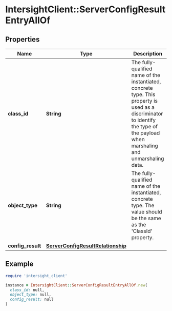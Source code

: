 # IntersightClient::ServerConfigResultEntryAllOf

## Properties

| Name | Type | Description | Notes |
| ---- | ---- | ----------- | ----- |
| **class_id** | **String** | The fully-qualified name of the instantiated, concrete type. This property is used as a discriminator to identify the type of the payload when marshaling and unmarshaling data. | [default to &#39;server.ConfigResultEntry&#39;] |
| **object_type** | **String** | The fully-qualified name of the instantiated, concrete type. The value should be the same as the &#39;ClassId&#39; property. | [default to &#39;server.ConfigResultEntry&#39;] |
| **config_result** | [**ServerConfigResultRelationship**](ServerConfigResultRelationship.md) |  | [optional] |

## Example

```ruby
require 'intersight_client'

instance = IntersightClient::ServerConfigResultEntryAllOf.new(
  class_id: null,
  object_type: null,
  config_result: null
)
```


